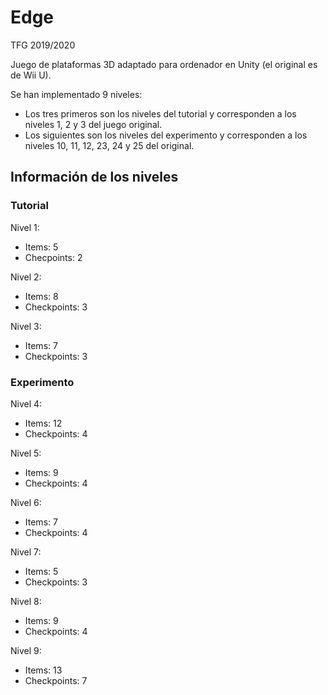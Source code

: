 # Edge
TFG 2019/2020


Juego de plataformas 3D adaptado para ordenador en Unity (el original es de Wii U).

Se han implementado 9 niveles: 
 - Los tres primeros son los niveles del tutorial y corresponden a los niveles 1, 2 y 3 del juego original.
 - Los siguientes son los niveles del experimento y corresponden a los niveles 10, 11, 12, 23, 24 y 25 del original.
 
 ## Información de los niveles
 
 ### Tutorial
 
 Nivel 1:
  - Items: 5
  - Checpoints: 2
 
 Nivel 2:
  - Items: 8
  - Checkpoints: 3
  
 Nivel 3:
  - Items: 7
  - Checkpoints: 3
  
  
 ### Experimento
 
 Nivel 4:
  - Items: 12
  - Checkpoints: 4
 
 Nivel 5:
  - Items: 9
  - Checkpoints: 4
    
 Nivel 6:
  - Items: 7
  - Checkpoints: 4
  
 Nivel 7:
  - Items: 5
  - Checkpoints: 3
 
 Nivel 8:
  - Items: 9
  - Checkpoints: 4
  
 Nivel 9:
  - Items: 13
  - Checkpoints: 7
